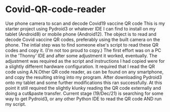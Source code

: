 # Covid-QR-code-reader
Use phone camera to scan and decode Covid19 vaccine QR code
This is my starter project using Pydroid3 or whatever IDE I can find to install on my tablet (Android8) or mobile phone (Android12).
The object is to read and decode Covid vaccine QR codes, preferably using the built camera on the phone.
The intial step was to find someone else's script to read these QR codes and copy it. (I'm not too proud to copy.)
The first effort was on a PC in the 'Thonny' IDE and after some adjustment it worked, eventually.
The adjustment was required as the script and instructions I had copied were for a slightly different hardware configuration.
It required that I read the QR code using A.N.Other QR code reader, as can be found on any smartphone, and copy the resulting string into my program.
After downloading Pydroid3 onto my tablet and some further modifications this ran successfully.
At this point it still required the slightly klunky reading the QR code externally and doing a cut&paste transfer.
Current stage (19/Dec/21) is searching for some way to get Pydroid3, or any other Python IDE to read the QR code AND run my script.
